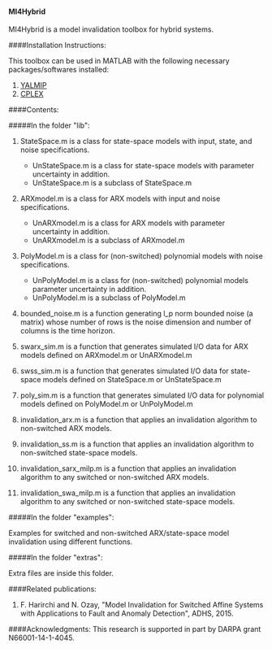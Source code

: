 #### MI4Hybrid

MI4Hybrid is a model invalidation toolbox for hybrid systems.

####Installation Instructions:

This toolbox can be used in MATLAB with the following necessary packages/softwares installed:

1. [YALMIP](http://users.isy.liu.se/johanl/yalmip/)
2. [CPLEX](http://www-01.ibm.com/software/commerce/optimization/cplex-optimizer/)
 
####Contents:

#####In the folder "lib":

1. StateSpace.m is a class for state-space models with input, state, and noise specifications.
   * UnStateSpace.m is a class for state-space models with parameter uncertainty in addition.
   * UnStateSpace.m is a subclass of StateSpace.m

2. ARXmodel.m is a class for ARX models with input and noise specifications.
   * UnARXmodel.m is a class for ARX models with parameter uncertainty in addition.
   * UnARXmodel.m is a subclass of ARXmodel.m

3. PolyModel.m is a class for (non-switched) polynomial models with noise specifications.
   * UnPolyModel.m is a class for (non-switched) polynomial models parameter uncertainty in addition.
   * UnPolyModel.m is a subclass of PolyModel.m

4. bounded_noise.m is a function generating l_p norm bounded noise (a matrix) whose number of rows is the noise dimension and number of columns is the time horizon.

5. swarx_sim.m is a function that generates simulated I/O data for ARX models defined on ARXmodel.m or UnARXmodel.m
 
6. swss_sim.m is a function that generates simulated I/O data for state-space models defined on StateSpace.m or UnStateSpace.m

7. poly_sim.m is a function that generates simulated I/O data for polynomial models defined on PolyModel.m or UnPolyModel.m

8. invalidation_arx.m is a function that applies an invalidation algorithm to non-switched ARX models.
 
9. invalidation_ss.m is a function that applies an invalidation algorithm to non-switched state-space models.

10. invalidation_sarx_milp.m is a function that applies an invalidation algorithm to any switched or non-switched ARX models.

11. invalidation_swa_milp.m is a function that applies an invalidation algorithm to any switched or non-switched state-space models.

#####In the folder "examples":

Examples for switched and non-switched ARX/state-space model invalidation using different functions.

#####In the folder "extras":

Extra files are inside this folder.


####Related publications:
1. F. Harirchi and N. Ozay, "Model Invalidation for Switched Affine Systems with Applications to Fault and Anomaly Detection", ADHS, 2015.

####Acknowledgments:
This research is supported in part by DARPA grant N66001-14-1-4045.

